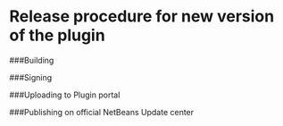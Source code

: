 
# Release procedure for new version of the plugin

###Building

###Signing

###Uploading to Plugin portal

###Publishing on official NetBeans Update center

